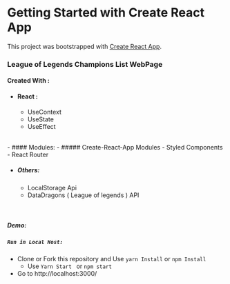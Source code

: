 # Getting Started with Create React App

This project was bootstrapped with [Create React App](https://github.com/facebook/create-react-app).

### League of Legends Champions List WebPage 

####  Created With :
-  #### React :
	 - UseContext
	- 	UseState
	- 	UseEffect
<br/>
- #### Modules:
	- ##### Create-React-App Modules 
	- Styled Components
	- React Router
	
- ##### Others:
	- LocalStorage Api
	- DataDragons ( League of legends ) API
	
	<br/>
	<br/>
##### Demo: 


##### `Run in Local Host:`
  - Clone or Fork this repository and Use `yarn Install` or `npm Install`
	- Use `Yarn Start ` or `npm start` 
  - Go to http://localhost:3000/

